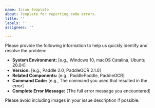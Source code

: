 ```yaml
---
name: Issue template
about: Template for reporting code errors.
title: ''
labels: ''
assignees: ''

---
```


Please provide the following information to help us quickly identify and resolve the problem:

- **System Environment:** [e.g., Windows 10, macOS Catalina, Ubuntu 20.04]
- **Version:** [e.g., Paddle 2.0, PaddleOCR 2.1.0]
- **Related Components:** [e.g., PaddlePaddle, PaddleOCR]
- **Command Code:** [e.g., The command you used that resulted in the error]
- **Complete Error Message:** [The full error message you encountered]

Please avoid including images in your issue description if possible.

